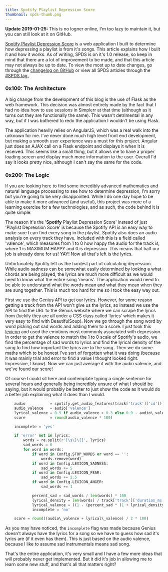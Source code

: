 ```yaml
---
title: Spotify Playlist Depression Score
thumbnail: spds-thumb.png
---
```


**Update 2019-01-25:** This is no logner online, I'm too lazy to maintain it, but you can still look at it on GitHub.

[Spotify Playlist Depression Score](https://playlistdepressionscore.com) is a web application I built to determine how depressing a playlist is from it's songs. This article explains how I built it and how it works. As of writing, SPDS is on it's 1.0 release, so keep in mind that there are a lot of improvement to be made, and that this article may not always be up to date. To view the most up to date changes, go through the [changelog on GitHub](https://github.com/beanpuppy/spds/releases) or view all SPDS articles through the [#SPDS tag.](/tag/spds)

### 0x100: The Architecture

A big change from the development of this blog is the use of Flask as the web framework. This decision was almost entirely made by the fact that I had no idea how to use sessions in Simplerr at that time (although as it turns out they are functionally the same). This wasn't detrimental in any way, but if I was bothered to redo the application I wouldn't be using Flask.

The application heavily relies on AngularJS, which was a real walk into the unknown for me. I've never done much high level front end development, but making a smooth user experience was a must for this project. Angular just does an AJAX call on a Flask endpoint and displays it when it is received. This seems like a small thing, but it allows me to have a proper loading screen and display much more information to the user. Overall I'd say it looks pretty nice, although I can't say the same for the code.

### 0x200: The Logic

If you are looking here to find some incredibly advanced mathematics and natural language processing to see how to determine depression, I'm sorry but you're going to be very disappointed. While I do one day hope to be able to make it more advanced (and useful), this project was more of a learning exercise for a few technologies, and as such, the code behind it is quite simple.

The reason it's the '**Spotify** Playlist Depression Score' instead of just 'Playlist Depression Score' is because the Spotify API is an easy way to make sure I can find every song in the playlist. Spotify also does an audio analysis on every track they have. Included with this is a field called 'valence', which measures from 1 to 0 how happy the audio for the track is, where 1 is MAXIMUM HAPPY and 0 is depression. This means that half our job is already done for us! YAY! Now all that's left is the lyrics.

Unfortunately Spotify left us the hardest part of calculating depression. While audio sadness can be somewhat easily determined by looking a what chords are being played, the lyrics are much more difficult as we would need to know what the entire song 'means'. The application would need to be able to understand what the words mean and what they mean when they are sung together. This is much too hard for me so I took the easy way out.

First we use the Genius API to get our lyrics. However, for some reason getting a track from the API won't give us the lyrics, so instead we use the API to find the URL to the Genius website where we can scrape the lyrics from (luckily they are all under a CSS class called 'lyrics' which makes it very easy to find with BeautifulSoup). Now we go through the song word by word picking out sad words and adding them to a score. I just took this [lexicon](https://github.com/motazsaad/emotion-lexicon) and used the emotions most commonly associated with depression. In order to get the valence to match the 1 to 0 scale of Spotify's audio, we find the percentage of sad words to lyrics and find the lyrical density of the song to find how important the lyrics are to the song. Then we do some maths which to be honest I've sort of forgotten what it was doing (because it was mainly trial and error to find a value I thought looked right. Impressive, I know). Now we can just average it with the audio valence, and we've found our score!

Of course I could sit here and contemplate typing a single sentence for several hours and generally being incredibly unsure of what I should be saying, but it would probably be better to just show the code as it would do a better job explaining what it does than I would.

```python
    audio           = spotify.get_audio_features(track['track']['id'])
    audio_valence   = audio['valence']
    lyrical_valence = 0.9 if audio_valence > 0.3 else 0.9 - audio\_valence
    score           = round(audio_valence * 100)

    incomplete = 'yes'

    if 'error' not in lyrics:
        words = re.split(r'[\s\]\[]', lyrics)
        sad_words = 0
        for word in words:
            if word in Config.STOP_WORDS or word == '':
                words.remove(word)
            if word in Config.LEXICON_SADNESS:
                sad_words += 5
            if word in Config.LEXICON_FEAR:
                sad_words += 2.5
            if word in Config.LEXICON_ANGER:
                sad_words += 1

            percent_sad = sad_words / len(words) * 100
            lyrical_density = len(words) / track['track']['duration_ms'] * 1000
            lyrical_valence = ((1 - (percent_sad * (1 + lyrical_density)) + 100) / 100)
            incomplete = 'no'

    score = round((audio\_valence + lyrical\_valence) / 2 * 100)
```

As you may have noticed, the `incomplete` flag was made because Genius doesn't always have the lyrics for a song so we have to guess how sad it's lyrics are (if it even has them). This is just based on the audio valence, because I like to assume sad instrumentals means sad song.

That's the entire application, it's very small and I have a few more ideas that will probably never get implemented. But it did it's job in allowing me to learn some new stuff, and that's all that matters right?
